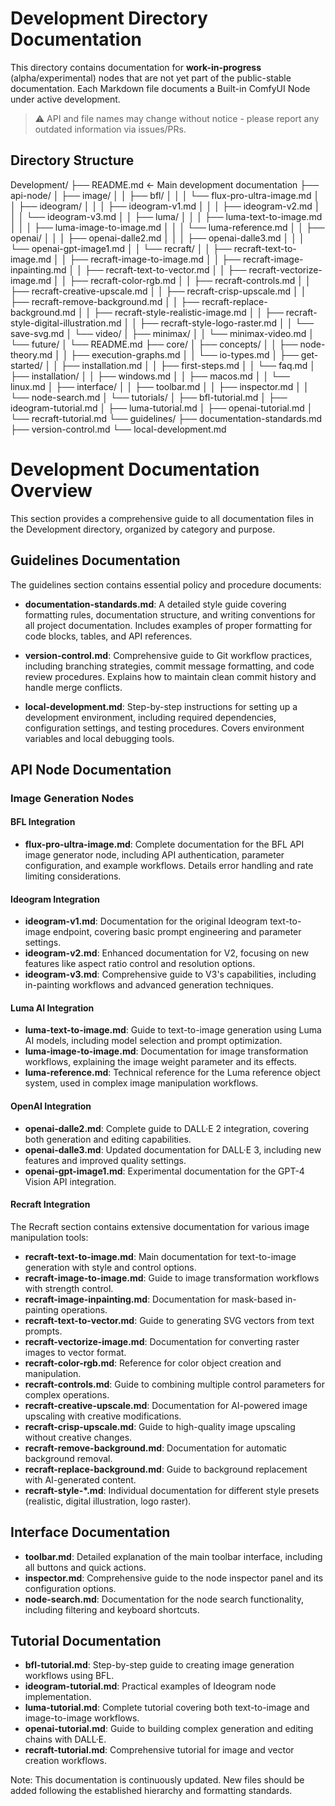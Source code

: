 # Development Directory Documentation

This directory contains documentation for **work-in-progress** (alpha/experimental) nodes that are not yet part of the public-stable documentation. Each Markdown file documents a Built-in ComfyUI Node under active development.

> ⚠️ API and file names may change without notice - please report any outdated information via issues/PRs.

## Directory Structure

Development/
├── README.md                  ← Main development documentation
├── api-node/
│   ├── image/
│   │   ├── bfl/
│   │   │   └── flux-pro-ultra-image.md
│   │   ├── ideogram/
│   │   │   ├── ideogram-v1.md
│   │   │   ├── ideogram-v2.md
│   │   │   └── ideogram-v3.md
│   │   ├── luma/
│   │   │   ├── luma-text-to-image.md
│   │   │   ├── luma-image-to-image.md
│   │   │   └── luma-reference.md
│   │   ├── openai/
│   │   │   ├── openai-dalle2.md
│   │   │   ├── openai-dalle3.md
│   │   │   └── openai-gpt-image1.md
│   │   └── recraft/
│   │       ├── recraft-text-to-image.md
│   │       ├── recraft-image-to-image.md
│   │       ├── recraft-image-inpainting.md
│   │       ├── recraft-text-to-vector.md
│   │       ├── recraft-vectorize-image.md
│   │       ├── recraft-color-rgb.md
│   │       ├── recraft-controls.md
│   │       ├── recraft-creative-upscale.md
│   │       ├── recraft-crisp-upscale.md
│   │       ├── recraft-remove-background.md
│   │       ├── recraft-replace-background.md
│   │       ├── recraft-style-realistic-image.md
│   │       ├── recraft-style-digital-illustration.md
│   │       ├── recraft-style-logo-raster.md
│   │       └── save-svg.md
│   └── video/
│       ├── minimax/
│       │   └── minimax-video.md
│       └── future/
│           └── README.md
├── core/
│   ├── concepts/
│   │   ├── node-theory.md
│   │   ├── execution-graphs.md
│   │   └── io-types.md
│   ├── get-started/
│   │   ├── installation.md
│   │   ├── first-steps.md
│   │   └── faq.md
│   ├── installation/
│   │   ├── windows.md
│   │   ├── macos.md
│   │   └── linux.md
│   ├── interface/
│   │   ├── toolbar.md
│   │   ├── inspector.md
│   │   └── node-search.md
│   └── tutorials/
│       ├── bfl-tutorial.md
│       ├── ideogram-tutorial.md
│       ├── luma-tutorial.md
│       ├── openai-tutorial.md
│       └── recraft-tutorial.md
└── guidelines/
    ├── documentation-standards.md
    ├── version-control.md
    └── local-development.md

# Development Documentation Overview

This section provides a comprehensive guide to all documentation files in the Development directory, organized by category and purpose.

## Guidelines Documentation
The guidelines section contains essential policy and procedure documents:

- **documentation-standards.md**: A detailed style guide covering formatting rules, documentation structure, and writing conventions for all project documentation. Includes examples of proper formatting for code blocks, tables, and API references.

- **version-control.md**: Comprehensive guide to Git workflow practices, including branching strategies, commit message formatting, and code review procedures. Explains how to maintain clean commit history and handle merge conflicts.

- **local-development.md**: Step-by-step instructions for setting up a development environment, including required dependencies, configuration settings, and testing procedures. Covers environment variables and local debugging tools.

## API Node Documentation

### Image Generation Nodes

#### BFL Integration
- **flux-pro-ultra-image.md**: Complete documentation for the BFL API image generator node, including API authentication, parameter configuration, and example workflows. Details error handling and rate limiting considerations.

#### Ideogram Integration
- **ideogram-v1.md**: Documentation for the original Ideogram text-to-image endpoint, covering basic prompt engineering and parameter settings.
- **ideogram-v2.md**: Enhanced documentation for V2, focusing on new features like aspect ratio control and resolution options.
- **ideogram-v3.md**: Comprehensive guide to V3's capabilities, including in-painting workflows and advanced generation techniques.

#### Luma AI Integration
- **luma-text-to-image.md**: Guide to text-to-image generation using Luma AI models, including model selection and prompt optimization.
- **luma-image-to-image.md**: Documentation for image transformation workflows, explaining the image weight parameter and its effects.
- **luma-reference.md**: Technical reference for the Luma reference object system, used in complex image manipulation workflows.

#### OpenAI Integration
- **openai-dalle2.md**: Complete guide to DALL·E 2 integration, covering both generation and editing capabilities.
- **openai-dalle3.md**: Updated documentation for DALL·E 3, including new features and improved quality settings.
- **openai-gpt-image1.md**: Experimental documentation for the GPT-4 Vision API integration.

#### Recraft Integration
The Recraft section contains extensive documentation for various image manipulation tools:

- **recraft-text-to-image.md**: Main documentation for text-to-image generation with style and control options.
- **recraft-image-to-image.md**: Guide to image transformation workflows with strength control.
- **recraft-image-inpainting.md**: Documentation for mask-based in-painting operations.
- **recraft-text-to-vector.md**: Guide to generating SVG vectors from text prompts.
- **recraft-vectorize-image.md**: Documentation for converting raster images to vector format.
- **recraft-color-rgb.md**: Reference for color object creation and manipulation.
- **recraft-controls.md**: Guide to combining multiple control parameters for complex operations.
- **recraft-creative-upscale.md**: Documentation for AI-powered image upscaling with creative modifications.
- **recraft-crisp-upscale.md**: Guide to high-quality image upscaling without creative changes.
- **recraft-remove-background.md**: Documentation for automatic background removal.
- **recraft-replace-background.md**: Guide to background replacement with AI-generated content.
- **recraft-style-*.md**: Individual documentation for different style presets (realistic, digital illustration, logo raster).

## Interface Documentation
- **toolbar.md**: Detailed explanation of the main toolbar interface, including all buttons and quick actions.
- **inspector.md**: Comprehensive guide to the node inspector panel and its configuration options.
- **node-search.md**: Documentation for the node search functionality, including filtering and keyboard shortcuts.

## Tutorial Documentation
- **bfl-tutorial.md**: Step-by-step guide to creating image generation workflows using BFL.
- **ideogram-tutorial.md**: Practical examples of Ideogram node implementation.
- **luma-tutorial.md**: Complete tutorial covering both text-to-image and image-to-image workflows.
- **openai-tutorial.md**: Guide to building complex generation and editing chains with DALL·E.
- **recraft-tutorial.md**: Comprehensive tutorial for image and vector creation workflows.

Note: This documentation is continuously updated. New files should be added following the established hierarchy and formatting standards.
